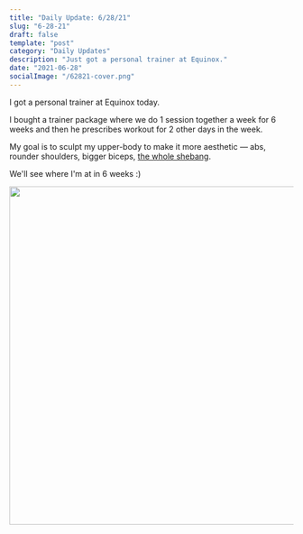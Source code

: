 ```yaml
---
title: "Daily Update: 6/28/21"
slug: "6-28-21"
draft: false
template: "post"
category: "Daily Updates"
description: "Just got a personal trainer at Equinox."
date: "2021-06-28"
socialImage: "/62821-cover.png"
---
```


I got a personal trainer at Equinox today.

I bought a trainer package where we do 1 session together a week for 6 weeks and then he prescribes workout for 2 other days in the week.

My goal is to sculpt my upper-body to make it more aesthetic — abs, rounder shoulders, bigger biceps, [the whole shebang](https://www.merriam-webster.com/dictionary/the%20whole%20shebang).

We'll see where I'm at in 6 weeks :)

<img src="https://res.cloudinary.com/antdke/image/upload/v1624934974/62821-1_gqer5t.png" alt="" border="0" width="600">

<br />
